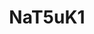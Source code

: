 ---
title: NaT5uK1
draft: false
role: Developer
avatar: https://github-page-img.oss-cn-hongkong.aliyuncs.com/img/avatar.jpg
bio: 真剣に努力して夢を必ず叶える
organization:
  name:
  url:
social:
  - icon: envelope
    iconPack: fas
    url: mailto:o0desolation@hotmail.com
  - icon: github
    iconPack: fab
    url: https://github.com/NaT5uK1


weight: 2
widget:
  handler: about

  # Options: sm, md, lg and xl. Default is md.
  width:

  sidebar:
    # Options: left and right. Leave blank to hide.
    position:
    # Options: sm, md, lg and xl. Default is md.
    scale:
  
  background:
    # Options: primary, secondary, tertiary or any valid color value. Default is primary.
    color: secondary
    image:
    # Options: auto, cover and contain. Default is auto.
    size:
    # Options: center, top, right, bottom, left.
    position:
    # Options: fixed, local, scroll.
    attachment: 
---